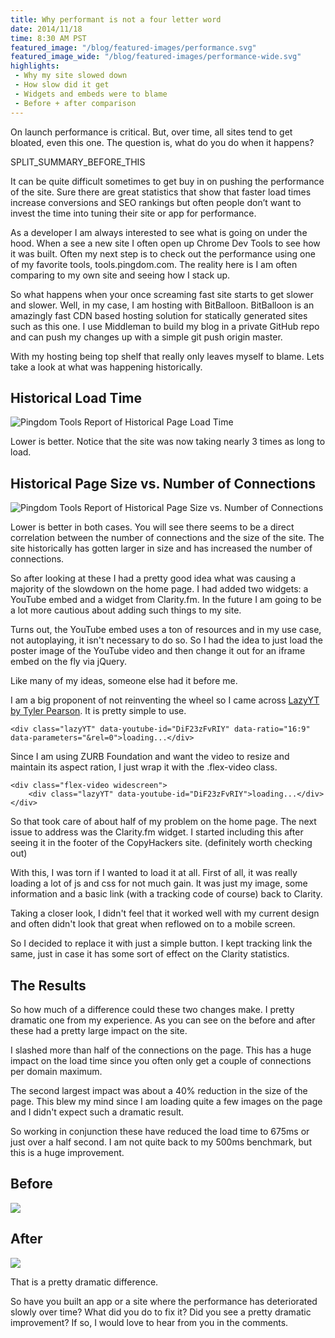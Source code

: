 ```yaml
---
title: Why performant is not a four letter word
date: 2014/11/18
time: 8:30 AM PST
featured_image: "/blog/featured-images/performance.svg"
featured_image_wide: "/blog/featured-images/performance-wide.svg"
highlights: 
 - Why my site slowed down
 - How slow did it get
 - Widgets and embeds were to blame
 - Before + after comparison
---
```


On launch performance is critical. But, over time, all sites tend to get bloated, even this one. The question is, what do you do when it happens?

SPLIT\_SUMMARY\_BEFORE\_THIS

It can be quite difficult sometimes to get buy in on pushing the performance of the site. Sure there are great statistics that show that faster load times increase conversions and SEO rankings but often people don’t want to invest the time into tuning their site or app for performance.

As a developer I am always interested to see what is going on under the hood. When a see a new site I often open up Chrome Dev Tools to see how it was built. Often my next step is to check out the performance using one of my favorite tools, tools.pingdom.com. The reality here is I am often comparing to my own site and seeing how I stack up.

So what happens when your once screaming fast site starts to get slower and slower. Well, in my case, I am hosting with BitBalloon. BitBalloon is an amazingly fast CDN based hosting solution for statically generated sites such as this one. I use Middleman to build my blog in a private GitHub repo and can push my changes up with a simple git push origin master.

With my hosting being top shelf that really only leaves myself to blame. Lets take a look at what was happening historically.

## Historical Load Time

![Pingdom Tools Report of Historical Page Load Time](../../images/blog/2014/performance/jamesstone-page-load-time.jpg)

Lower is better. Notice that the site was now taking nearly 3 times as long to load.

## Historical Page Size vs. Number of Connections

![Pingdom Tools Report of Historical Page Size vs. Number of Connections](../../images/blog/2014/performance/jamesstone-page-size-requests.jpg)

Lower is better in both cases. You will see there seems to be a direct correlation between the number of connections and the size of the site. The site historically has gotten larger in size and has increased the number of connections.

So after looking at these I had a pretty good idea what was causing a majority of the slowdown on the home page. I had added two widgets: a YouTube embed and a widget from Clarity.fm. In the future I am going to be a lot more cautious about adding such things to my site.

Turns out, the YouTube embed uses a ton of resources and in my use case, not autoplaying, it isn't necessary to do so. So I had the idea to just load the poster image of the YouTube video and then change it out for an iframe embed on the fly via jQuery.

Like many of my ideas, someone else had it before me.

I am a big proponent of not reinventing the wheel so I came across [LazyYT by Tyler Pearson](https://github.com/tylerpearson/lazyYT). It is pretty simple to use.

	<div class="lazyYT" data-youtube-id="DiF23zFvRIY" data-ratio="16:9" data-parameters="&rel=0">loading...</div>

Since I am using ZURB Foundation and want the video to resize and maintain its aspect ration, I just wrap it with the .flex-video class.

	<div class="flex-video widescreen">
		<div class="lazyYT" data-youtube-id="DiF23zFvRIY">loading...</div>
	</div>

So that took care of about half of my problem on the home page. The next issue to address was the Clarity.fm widget. I started including this after seeing it in the footer of the CopyHackers site. (definitely worth checking out)

With this, I was torn if I wanted to load it at all. First of all, it was really loading a lot of js and css for not much gain. It was just my image, some information and a basic link (with a tracking code of course) back to Clarity.

Taking a closer look, I didn't feel that it worked well with my current design and often didn't look that great when reflowed on to a mobile screen.

So I decided to replace it with just a simple button. I kept tracking link the same, just in case it has some sort of effect on the Clarity statistics.

## The Results

So how much of a difference could these two changes make. I pretty dramatic one from my experience. As you can see on the before and after these had a pretty large impact on the site.

I slashed more than half of the connections on the page. This has a huge impact on the load time since you often only get a couple of connections per domain maximum.

The second largest impact was about a 40% reduction in the size of the page. This blew my mind since I am loading quite a few images on the page and I didn't expect such a dramatic result.

So working in conjunction these have reduced the load time to 675ms or just over a half second. I am not quite back to my 500ms benchmark, but this is a huge improvement.


## Before

![](../../images/blog/2014/performance/jamesstone-current-overview.jpg)

## After

![](../../images/blog/2014/performance/jamesstone-staging-overview.jpg)

That is a pretty dramatic difference.

So have you built an app or a site where the performance has deteriorated slowly over time? What did you do to fix it? Did you see a pretty dramatic improvement? If so, I would love to hear from you in the comments.

